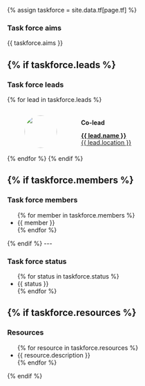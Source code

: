 {% assign taskforce = site.data.tf[page.tf] %}

### Task force aims

{{ taskforce.aims }}

{% if taskforce.leads %}
---

### Task force leads

{% for lead in taskforce.leads %}
<div style="display:flex">
    <figure style="margin-bottom:1rem">
        <img src="{{ site.url }}{{ site.baseurl }}/assets/img/{{ lead.photo }}" 
        style="border-radius:50%; width:75px">
    </figure>
    <div style="padding-left:1rem; padding-top:0.5rem">
        <p style="margin-bottom:0.1rem">
            <b>Co-lead</b> <br/>
        </p>
        <p style="line-height:1rem; margin-bottom:0">
            <a href="{{ lead.website }}" style="border-bottom:none">
                <b>{{ lead.name }}</b> <br/>
                <span style="font-weight: normal"> 
                    {{ lead.location }}
                </span>
            </a>
        </p>
    </div>
</div>
{% endfor %}
{% endif %}

{% if taskforce.members %}
---

### Task force members 

<ul>
{% for member in taskforce.members %}
    <li> {{ member }} </li> 
{% endfor %}
</ul>
{% endif %}
---

### Task force status  

<ul>
{% for status in taskforce.status %}
    <li> {{ status }} </li> 
{% endfor %}
</ul>

{% if taskforce.resources %}
---

### Resources

<ul>
{% for resource in taskforce.resources %}
    <li>
        <a class="icon-export"  href="{{ resource.website }}" style="border-bottom:none"></a>
        <span style="font-weight: normal"> 
            {{ resource.description }}
        </span>
    </li>
{% endfor %}
</ul>
{% endif %}